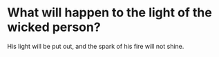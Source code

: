 # What will happen to the light of the wicked person?

His light will be put out, and the spark of his fire will not shine.
